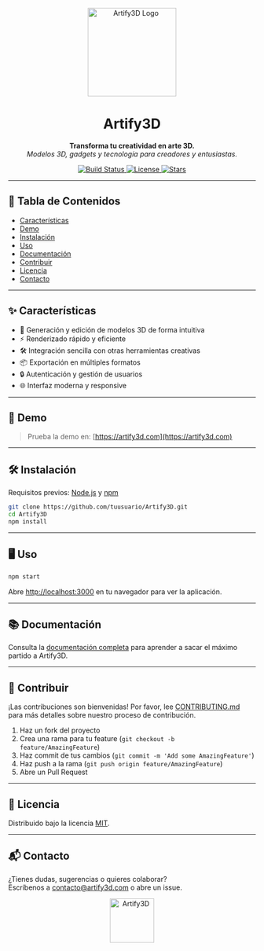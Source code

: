 <p align="center">
  <img src="https://your-logo-url.com/logo.png" alt="Artify3D Logo" width="180" />
</p>

<h1 align="center">Artify3D</h1>

<p align="center">
  <b>Transforma tu creatividad en arte 3D.</b><br>
  <i>Modelos 3D, gadgets y tecnología para creadores y entusiastas.</i>
</p>

<p align="center">
  <a href="https://github.com/tuusuario/Artify3D/actions">
    <img src="https://img.shields.io/github/actions/workflow/status/tuusuario/Artify3D/ci.yml?branch=main&style=flat-square" alt="Build Status" />
  </a>
  <a href="https://github.com/tuusuario/Artify3D/blob/main/LICENSE">
    <img src="https://img.shields.io/github/license/tuusuario/Artify3D?style=flat-square" alt="License" />
  </a>
  <a href="https://github.com/tuusuario/Artify3D/stargazers">
    <img src="https://img.shields.io/github/stars/tuusuario/Artify3D?style=flat-square" alt="Stars" />
  </a>
</p>

---

## 📑 Tabla de Contenidos

- [Características](#-características)
- [Demo](#-demo)
- [Instalación](#-instalación)
- [Uso](#-uso)
- [Documentación](#-documentación)
- [Contribuir](#-contribuir)
- [Licencia](#-licencia)
- [Contacto](#-contacto)

---

## ✨ Características

- 🎨 Generación y edición de modelos 3D de forma intuitiva
- ⚡ Renderizado rápido y eficiente
- 🛠️ Integración sencilla con otras herramientas creativas
- 📦 Exportación en múltiples formatos
- 🔒 Autenticación y gestión de usuarios
- 🌐 Interfaz moderna y responsive

---

## 🚀 Demo

> Prueba la demo en: [https://artify3d.com](https://artify3d.com)

---

## 🛠️ Instalación

Requisitos previos: [Node.js](https://nodejs.org/) y [npm](https://www.npmjs.com/)

```bash
git clone https://github.com/tuusuario/Artify3D.git
cd Artify3D
npm install
```

---

## 🖥️ Uso

```bash
npm start
```

Abre [http://localhost:3000](http://localhost:3000) en tu navegador para ver la aplicación.

---

## 📚 Documentación

Consulta la [documentación completa](docs/README.md) para aprender a sacar el máximo partido a Artify3D.

---

## 🤝 Contribuir

¡Las contribuciones son bienvenidas! Por favor, lee [CONTRIBUTING.md](CONTRIBUTING.md) para más detalles sobre nuestro proceso de contribución.

1. Haz un fork del proyecto
2. Crea una rama para tu feature (`git checkout -b feature/AmazingFeature`)
3. Haz commit de tus cambios (`git commit -m 'Add some AmazingFeature'`)
4. Haz push a la rama (`git push origin feature/AmazingFeature`)
5. Abre un Pull Request

---

## 📝 Licencia

Distribuido bajo la licencia [MIT](LICENSE).

---

## 📬 Contacto

¿Tienes dudas, sugerencias o quieres colaborar?  
Escríbenos a [contacto@artify3d.com](mailto:contacto@artify3d.com) o abre un issue.

<p align="center">
  <img src="https://your-logo-url.com/footer.png" width="90" alt="Artify3D" />
</p>

